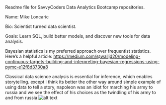 Readme file for SavvyCoders Data Analytics Bootcamp repositories.

Name: Mike Loncaric

Bio: Scientist turned data scientist.

Goals: Learn SQL, build better models, and discover new tools for data analysis.

Bayesian statistics is my preferred approach over frequentist statistics. Here’s a helpful article:
https://medium.com/@walljd20/modeling-continuous-targets-building-and-interpreting-bayesian-regressions-using-pymc-e12f8d3730a8

Classical data science analysis is essential for inference, which enables storytelling. except i think its better the other way around
simple example of using data to tell a story, napoleon was an idiot for marching his army to russia and we see the effect of his choices as the twindling of his army to and from russia
![alt text](https://humuscreativity.wordpress.com/wp-content/uploads/2013/12/poster_origminard1.gif)




